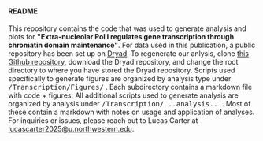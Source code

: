 #### README

This repository contains the code that was used to generate analysis and plots for **"Extra-nucleolar Pol I regulates gene transcription through chromatin domain maintenance"**. For data used in this publication, a public repository has been set up on [Dryad](http://datadryad.org/stash/share/wGKlTXjBvL9uBW8HgMOMgermP0dki79WXs25JnSZxM4). To regenerate our anlysis, clone [this Github repository](https://github.com/BackmanLab/Transcription/), download the Dryad repository, and change the root directory to where you have stored the Dryad repository. Scripts used specifically to generate figures are organized by analysis type under <kbd>/Transcription/Figures/</kbd> . Each subdirectory contains a markdown file with code + figures. All additional scripts used to generate analysis are organized by analysis under <kbd>/Transcription/ ..analysis.. </kbd>  . Most of these contain a markdown with notes on usage and application of analyses. For inquiries or issues, please reach out to Lucas Carter at lucascarter2025@u.northwestern.edu.
